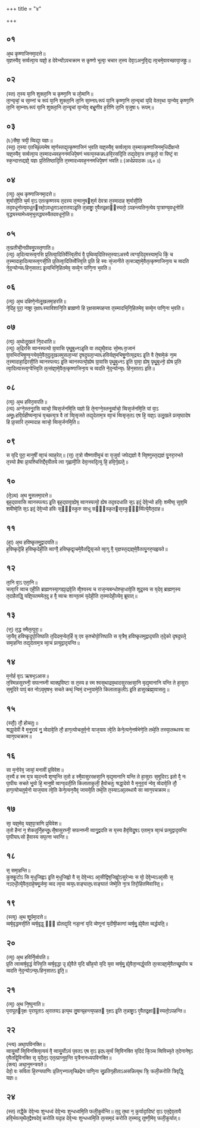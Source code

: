 +++
title = "४"

+++
## ०१
अ᳘थ कृष्णाजिनमा᳘दत्ते॥  
य᳘ज्ञस्यैव᳘ सर्व्वत्वा᳘य यज्ञो᳘ ह देवेभ्योंऽपचक्राम स कृ᳘ष्णो भूत्वा᳘ चचार त᳘स्य देवा᳘ऽअनुवि᳘द्य त्व᳘चमे᳘वावच्छाया᳘जह्रुः᳘॥  
## ०२
(स्त) त᳘स्य या᳘नि शुक्ला᳘नि च कृष्णा᳘नि च लो᳘मानि॥  
ता᳘न्यृचां᳘ च सा᳘म्नां च रूपं या᳘नि शुक्ला᳘नि ता᳘नि सा᳘म्नाᳮरूपं या᳘नि कृष्णा᳘नि ता᳘न्यृचां य᳘दि वेतर᳘था या᳘न्येव᳘ कृष्णा᳘नि ता᳘नि सा᳘म्नाᳮरूपं या᳘नि शुक्ला᳘नि ता᳘न्यृ᳘चां या᳘न्येव᳘ बभ्रू᳘णीव ह᳘रीणि ता᳘नि य᳘जुषा ᳮ रूपम्॥  
## ०३
(ᳮ)सैषा᳘ त्रयी᳘ व्विद्या᳘ यज्ञः॥  
(स्त᳘) त᳘स्या एतच्छि᳘ल्पमेष व्व᳘र्णस्तद्य᳘त्कृष्णाजिनं भ᳘वति यज्ञ᳘स्यैव᳘ सर्व्वत्वा᳘य त᳘स्मात्कृष्णाजिनम᳘धिदीक्षन्ते यज्ञ᳘स्यैव᳘ सर्व्वत्वा᳘य त᳘स्मादध्यवह᳘ननमधिपे᳘षणं भवत्य᳘स्कन्नᳮहवि᳘रसदि᳘ति तद्य᳘देवा᳘त्र तण्डुलो᳘ वा पिष्टं᳘ वा स्क᳘न्दात्तद्यज्ञे᳘ यज्ञः प्र᳘तितिष्ठादि᳘ति त᳘स्मादध्यवह᳘ननमधिपे᳘षणं भवति॥ (अर्धप्रपाठकः॥६०॥) 
## ०४
(त्य᳘) अ᳘थ कृष्णाजिनमा᳘दत्ते॥  
श᳘र्मासी᳘ति च᳘र्म वा᳘ऽ एतत्कृष्णस्य त᳘दस्य त᳘न्मानुषᳮश᳘र्म देवत्रा त᳘स्मादाह श᳘र्मासी᳘ति तद᳘वधूनोत्य᳘वधूतᳮरक्षो᳘ऽवधूताऽअ᳘रातयऽइ᳘ति त᳘न्नाष्ट्रा᳘ ए᳘वैतद्र᳘क्षाᳫंस्यतो᳘ ऽपहन्त्यतिन᳘त्येव पा᳘त्राण्य᳘वधूनोतिं य᳘द्ध्यस्यामेध्यम᳘भूत्तद्ध्यस्यैतदवधूनो᳘ति॥  
## ०५
त᳘त्प्रतीची᳘नग्रीवमु᳘पस्तृणाति॥  
(त्य᳘) अ᳘दित्यास्त्व᳘गसि प्र᳘तित्वा᳘दितिर्वेत्त्वि᳘तीयं वै᳘ पृथिव्य᳘दितिस्त᳘स्याऽअस्यै त्वग्य᳘दिद᳘मस्याम᳘धि किं᳘ च त᳘स्मादाहा᳘दित्यास्त्व᳘गसी᳘ति प्र᳘तित्वा᳘दितिर्व्वेत्त्वि᳘ति प्र᳘ति हि स्वः सं᳘जानीते त᳘त्सञ्ज्ञा᳘मे᳘वैत᳘त्कृष्णाजिना᳘य च व्वदति ने᳘द᳘न्योन्यᳮहिन᳘सातऽ इ᳘त्यभिनि᳘हितमेव᳘ सव्ये᳘न पाणि᳘ना भ᳘वति॥  
## ०६
(त्य᳘) अ᳘थ दक्षिणे᳘नोलू᳘खलमा᳘हरति॥  
ने᳘दिह᳘ पुरा᳘ नाष्ट्रा र᳘क्षाᳮस्याविशानि᳘ति ब्राह्मणो हि र᳘क्षसामपहन्ता त᳘स्मादभि᳘नि᳘हितमेव᳘ सव्ये᳘न पाणि᳘ना भ᳘वति॥  
## ०७
(त्य᳘) अ᳘थोलू᳘खलं नि᳘दधाति॥  
(त्य᳘) अ᳘द्रिरसि व्वानस्पत्यो ग्रा᳘वासि पृथु᳘बुध्नऽइ᳘ति वा तद्य᳘थै᳘वादः सो᳘मᳮरा᳘जानं ग्रा᳘वभिरभिषुण्व᳘न्त्येव᳘मे᳘वैत᳘दुलूखलमुसला᳘भ्यां दृषदुपला᳘भ्याᳮहविर्यज्ञ᳘मभिषु᳘णोत्य᳘द्रयऽ इ᳘ति वै ते᳘षामे᳘कं ना᳘म त᳘स्मादाहा᳘द्रिरसी᳘ति व्वानस्पत्यऽ इ᳘ति व्वानस्पत्यो᳘ह्येष ग्रा᳘वासि पृथु᳘बुध्नऽ इ᳘ति ग्रा᳘वा᳘ ह्येष᳘ पृथु᳘बुध्नो᳘ ह्येष प्र᳘ति त्वा᳘दित्यास्त्व᳘ग्वेत्त्वि᳘ति त᳘त्संज्ञा᳘मे᳘वैत᳘त्कृष्णाजिना᳘य च व्वदति ने᳘द᳘न्योन्य᳘ᳮ हिन᳘सातऽ इति॥  
## ०८
(त्य᳘) अ᳘थ हविरा᳘वपति॥  
(त्य) अग्ने᳘स्तनू᳘रसि व्वाचो᳘ व्विस᳘र्जनमि᳘ति यज्ञो हि ते᳘नाग्ने᳘स्तनू᳘र्व्वाचो᳘ व्विस᳘र्जनमि᳘ति यां वा᳘ऽ अमू᳘ᳮहवि᳘र्ग्रहीष्यन्वा᳘चं य᳘च्छत्य᳘त्र वै तां व्वि᳘सृजते तद्य᳘देताम᳘त्र व्वा᳘चं व्विसृज᳘तऽ एष हि᳘ यज्ञ᳘ऽ उलू᳘खले प्रत्य᳘ष्ठादेष हि प्रा᳘सारि त᳘स्मादाह व्वाचो᳘ व्विस᳘र्जनमि᳘ति॥  
## ०९
स य᳘दि पुरा᳘ मानुषीं व्वा᳘चं व्याह᳘रेत्॥ 
(त्त᳘) त᳘त्रो व्वैष्णावीमृ᳘चं वा य᳘जुर्वा जपेद्यज्ञो वै व्वि᳘ष्णुस्त᳘द्यज्ञं पु᳘नरा᳘रभते त᳘स्यो हैषा प्रा᳘यश्चित्तिर्द्देव᳘वीतये त्वा गृह्णामी᳘ति देवा᳘नवदि᳘त्यु हि᳘ हवि᳘र्गृह्यते᳘॥  
## १०
(ते᳘ऽथ) अ᳘थ मु᳘सलमा᳘दत्ते॥  
बृह᳘द्ग्रावासि व्वानस्पत्यऽ इ᳘ति बृह᳘द्ग्रावा᳘ह्येष᳘ व्वानस्पत्यो᳘ ह्येष तद᳘वदधाति स᳘ऽ इदं᳘ देवे᳘भ्यो हविः᳘ शमीष्व᳘ सुश᳘मि शमीष्वे᳘ति स᳘ऽ इदं᳘ देवे᳘भ्यो हविः स᳘ᳫं᳘स्कुरु साधु सᳫं᳘स्कृतᳮस᳘स्कुᳫं᳘र्व्वित्ये᳘वैत᳘दाह॥  
## ११
(हा᳘) अ᳘थ हविष्कृ᳘तमु᳘द्वादयति॥  
ह᳘विष्कृदे᳘हि ह᳘विष्कृदेही᳘ति व्वाग्वै᳘ हविष्कृद्वा᳘चमे᳘वैतद्वि᳘सृजते व्वा᳘गु वै᳘ य᳘ज्ञस्त᳘द्यज्ञ᳘मे᳘वैतत्पु᳘नरु᳘पह्वयते॥  
## १२
ता᳘नि वा᳘ऽ एता᳘नि॥  
चत्वा᳘रि व्वाच एही᳘ति ब्राह्मणस्या᳘गह्या᳘द्रवे᳘ति व्वै᳘श्यस्य च राज᳘न्यबन्धोश्चा᳘धावे᳘ति शूद्र᳘स्य स य᳘देव᳘ ब्राह्मण᳘स्य त᳘दाहैतद्धि᳘ यज्ञि᳘यतममेत᳘दु ह वै᳘ व्वाचः शान्त᳘तमं य᳘देही᳘ति त᳘स्मादेही᳘त्येव᳘ ब्रूयात्॥  
## १३
(त्त᳘) त᳘द्ध स्मैत᳘त्पुरा᳘॥  
जा᳘यैव᳘ हविष्कृ᳘दुपो᳘त्तिष्ठति त᳘दिदम᳘प्येत᳘र्हि य᳘ एव क᳘श्चोपो᳘त्तिष्ठति स य᳘त्रैष᳘ हविष्कृ᳘तमुद्वाद᳘यति त᳘दे᳘को दृषदुपले᳘ समा᳘हन्ति तद्य᳘देताम᳘त्र व्वा᳘चं प्रत्युद्वाद᳘यन्ति॥  
## १४
म᳘नोर्ह वा᳘ऽ ऋषभ᳘ऽआस॥  
त᳘स्मिन्नसुरघ्नी᳘ सपत्नघ्नी व्वाक्प्र᳘विष्टा स त᳘स्य ह स्म श्वस᳘थाद्रव᳘थादसुररक्षसा᳘नि मृद्य᳘मानानि यन्ति ते हा᳘सुराः स᳘मूदिरे पापं᳘ बत नोऽय᳘मृषभः᳘ सचते कथं᳘ न्विमं᳘ दभ्नुयामे᳘ति किलाताकुलीऽ इ᳘ति हासुरब्रह्मा᳘वासतुः॥  
## १५
(स्तौ᳘) तौ᳘ होचतुः॥  
श्रद्धा᳘देवी वै म᳘नु᳘रावं नु᳘ व्वेदावे᳘ति तौ᳘ हाग᳘त्योचतुर्म᳘नो याज᳘याव त्वे᳘ति केने᳘त्यने᳘नर्षभेणे᳘ति तथे᳘ति तस्या᳘लब्धस्य सा व्वाग᳘पचक्राम॥  
## १६
सा म᳘नोरेव᳘ जायां᳘ मनावीं प्र᳘विवेश॥  
त᳘स्यै ह स्म य᳘त्र व्व᳘दन्त्यै शृण्व᳘न्ति त᳘तो ह स्मै᳘वासुररक्षसा᳘नि मृद्य᳘मानानि यन्ति ते हा᳘सुराः स᳘मूदिरऽ इतो वै᳘ नः पा᳘पीयः सचते भू᳘यो हि᳘ मानुषी व्वाग्व᳘दती᳘ति किलाताकुली᳘ है᳘वोचतुः श्रद्धा᳘देवो वै म᳘नुरा᳘वं न्वेव᳘ व्वेदावे᳘ति तौ᳘ हाग᳘त्योचतुर्म᳘नो याज᳘याव त्वे᳘ति केने᳘त्यन᳘यैव᳘ जायये᳘ति तथे᳘ति त᳘स्याऽआ᳘लब्धायै सा व्वाग᳘पचक्राम॥  
## १७
सा᳘ यज्ञ᳘मेव᳘ यज्ञ᳘पा᳘त्राणि प्र᳘विवेश॥  
त᳘तो हैनां न᳘ शेकतुर्नि᳘हन्तु᳘ᳮसै᳘षासुरघ्नी᳘ सपत्नघ्नी व्वागु᳘द्वदति स य᳘स्य हैवं᳘विदु᳘षऽ एताम᳘त्र व्वा᳘चं प्रत्युद्वाद᳘यन्ति पा᳘पीयाᳮसो है᳘वास्य सप᳘त्ना भवन्ति॥  
## १८
स᳘ समा᳘हन्ति॥  
कुक्कु᳘टोऽ सि म᳘धुजिह्वऽ इ᳘ति म᳘धुजिह्वो वै स᳘ देवे᳘भ्यऽ आ᳘सीद्विष᳘जिह्वो᳘ऽसुरेभ्यः स यो᳘ देवे᳘भ्यऽआ᳘सीः स᳘ नऽएधी᳘त्ये᳘वैत᳘दाहे᳘षमू᳘र्जमा᳘ व्वद त्व᳘या व्वय᳘ᳮसङ्घात᳘ᳮसङ्घातं जेष्मे᳘ति ना᳘त्र तिरो᳘हितमिवास्ति᳟॥  
## १९
(स्त्य᳘) अ᳘थ शू᳘र्पमा᳘दत्ते॥  
व्वर्ष᳘वृद्धमसी᳘ति व्वर्ष᳘वृ᳘द्ध᳘ ᳫं᳘ ह्येतद्य᳘दि नडा᳘नां य᳘दि व्वेणूनां य᳘दीषी᳘काणां व्वर्ष᳘मु᳘ ह्ये᳘वैता व्वर्द्धयति᳟॥  
## २०
(त्य᳘) अ᳘थ हविर्नि᳘र्व्वपति॥  
प्र᳘ति त्वाव्वर्ष᳘वृद्धं वेत्त्वि᳘ति व्वर्ष᳘वृद्धा उ᳘ ह्ये᳘वैते य᳘दि  व्व्रीह᳘यो य᳘दि य᳘वा व्वर्ष᳘मु᳘ ह्ये᳘वैता᳘न्वर्द्ध᳘यति त᳘त्सञ्ज्ञा᳘मे᳘वैतच्छू᳘र्पाय च व्वदति ने᳘द᳘न्योऽन्य᳘ᳮहिन᳘सातऽ इ᳘ति᳟॥  
## २१
(त्य᳘) अ᳘थ नि᳘ष्पुनाति॥  
प᳘रापूतᳮर᳘क्षः प᳘रापूताऽ अ᳘रातयऽ इत्य᳘थ तु᳘षान्प्र᳘हन्त्य᳘पहतᳮ र᳘क्षऽ इ᳘ति त᳘न्नाष्ट्रा᳘ऽ ए᳘वैतद्र᳘क्षाᳫंस्यतो᳘ऽपहन्ति॥  
## २२
(न्त्य) अथा᳘पविनक्ति॥  
व्वायु᳘र्व्वो व्वि᳘विनक्त्वि᳘त्ययं वै᳘ व्वायु᳘र्योऽयं प᳘वतऽ एष वा᳘ऽ इदᳮस᳘र्व्वं व्वि᳘विनक्ति य᳘दिदं कि᳘ञ्च व्विविच्य᳘ते त᳘देनानेष᳘ऽ ए᳘वैतद्वि᳘विनक्ति स᳘ य᳘दैत᳘ऽ एत᳘त्प्राप्नुव᳘न्ति य᳘त्रैनानध्यपविनक्ति॥  
(क्त्य) अथा᳘नुमन्त्रयते॥  
देवो᳘ वः सविता हि᳘रण्यपाणिः प्र᳘तिगृभ्णात्व᳘च्छिद्रेण पाणि᳘ना सु᳘प्रतिगृहीताऽअसन्नित्य᳘थ त्रिः᳘ फली᳘करोति त्रिवृद्धि᳘ यज्ञः॥  
## २४
(स्त) तद्धै᳘के देवे᳘भ्यः शुन्धध्वं देवे᳘भ्यः शुन्धध्वमि᳘ति फली᳘कुर्वन्ति॥
त᳘दु त᳘था न᳘ कुर्यादा᳘दिष्टं वा᳘ऽ एत᳘द्देव᳘तायै हवि᳘र्भवत्य᳘थैत᳘द्वैश्वदेवं᳘ करोति यदा᳘ह देवे᳘भ्यः शुन्धध्वमि᳘ति त᳘त्सम᳘दं करोति त᳘स्मादु तूष्णी᳘मेव᳘ फली᳘कुर्यात्॥  

